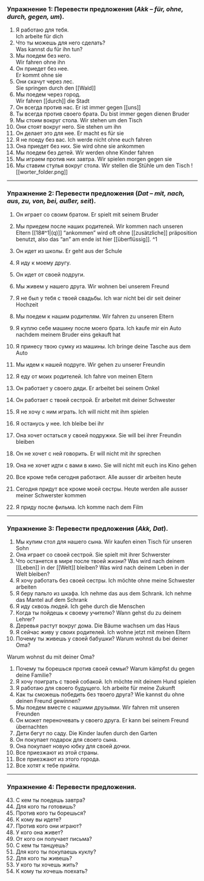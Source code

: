 ### Упражнение 1: Перевести предложения (*Akk – für, ohne, durch, gegen, um*).

1. Я работаю для тебя.  
Ich arbeite für dich
2. Что ты можешь для него сделать?  
Was kannst du für ihn tun?
3. Мы поедем без него.  
Wir fahren ohne ihn 
4. Он приедет без нее.  
Er kommt ohne sie
5. Они скачут через лес.  
Sie springen durch den [[Wald]] 
6. Мы поедем через город.  
Wir fahren [[durch]] die Stadt 
7. Он всегда против нас.  Er ist immer gegen [[uns]]
8. Ты всегда против своего брата.  Du bist immer gegen dienen Bruder 
9. Мы стоим вокруг стола.  Wir stehen um den Tisch
10. Они стоят вокруг него.  Sie stehen um ihn 
11. Он делает это для нее.  Er macht es für sie 
12. Я не поеду без вас.  Ich werde nicht ohne euch fahren
13. Она приедет без них.  Sie wird ohne sie ankommen
14. Мы поедем без детей.  Wir werden ohne Kinder fahren
15. Мы играем против них завтра.  Wir spielen morgen gegen sie 
16. Мы ставим стулья вокруг стола.  Wir stellen die Stühle um den Tisch 
![[worter_folder.png]]

---

### Упражнение 2: Перевести предложения (*Dat – mit, nach, aus, zu, von, bei, außer, seit*).

1. Он играет со своим братом.  Er spielt mit seinem Bruder
2. Мы приедем после наших родителей. Wir kommen nach unseren Eltern
[[18#^1|(q)]] “ankommen” wird oft ohne [[zusätzliche]] präposition benutzt, also das “an” am ende ist hier [[überflüssig]]. ^1

1. Он идет из школы.  Er geht aus der Schule
2. Я иду к моему другу.  
3. Он идет от своей подруги.  
4. Мы живем у нашего друга.  Wir wohnen bei unserem Freund 
5. Я не был у тебя с твоей свадьбы.  Ich war nicht bei dir seit deiner Hochzeit
6. Мы поедем к нашим родителям. Wir fahren zu unseren Eltern
7. Я куплю себе машину после моего брата. Ich kaufe mir ein Auto nachdem meinem Bruder eins gekauft hat 
8. Я принесу твою сумку из машины.  Ich bringe deine Tasche aus dem Auto
9. Мы идем к нашей подруге. Wir gehen zu unserer Freundin
10. Я еду от моих родителей.  Ich fahre von meinen Eltern
11. Он работает у своего дяди.  Er arbeitet bei seinem Onkel
12. Он работает с твоей сестрой.  Er arbeitet mit deiner Schwester 
13. Я не хочу с ним играть.  Ich will nicht mit ihm spielen
14. Я останусь у нее.  Ich bleibe bei ihr
15. Она хочет остаться у своей подружки.  Sie will bei ihrer Freundin bleiben
16. Он не хочет с ней говорить.  Er will nicht mit ihr sprechen
17. Она не хочет идти с вами в кино.  Sie will nicht mit euch ins Kino gehen
18. Все кроме тебя сегодня работают.  Alle ausser dir arbeiten heute
19. Сегодня придут все кроме моей сестры.  Heute werden alle ausser meiner Schwerster kommen
20. Я приду после фильма. 
 Ich komme nach dem Film

---

### Упражнение 3: Перевести предложения (*Akk, Dat*).

1. Мы купим стол для нашего сына.  Wir kaufen einen Tisch für unseren Sohn
2. Она играет со своей сестрой. Sie spielt mit ihrer Schwerster 
3. Что останется в мире после твоей жизни?
Was wird nach deinem [[Leben]] in der [[Welt]] bleiben?
Was wird nach deinem Leben in der Welt bleiben?
1. Я хочу работать без своей сестры.  Ich möchte ohne meine Schwester arbeiten  
2. Я беру пальто из шкафа.
Ich nehme das aus dem Schrank.
  Ich nehme das Mantel auf dem Schrank 
1. Я иду сквозь людей.  Ich gehe durch die Menschen 
2. Когда ты пойдешь к своему учителю?
  Wann gehst du zu deinem Lehrer? 
3. Деревья растут вокруг дома.  Die Bäume wachsen um das Haus 
4. Я сейчас живу у своих родителей.  Ich wohne jetzt mit meinen Eltern 
5. Почему ты живешь у своей бабушки?
Warum wohnst du bei deiner Oma?

  Warum wohnst du mit deiner Oma?
1. Почему ты борешься против своей семьи?  Warum kämpfst du gegen deine Familie?   
2. Я хочу поиграть с твоей собакой.  Ich möchte mit deinem Hund spielen
3. Я работаю для своего будущего.  Ich arbeite für meine Zukunft 
4. Как ты сможешь победить без твоего друга?  Wie kannst du ohne deinen Freund gewinnen? 
5. Мы поедем вместе с нашими друзьями.  Wir fahren mit unseren Freunden 
6. Он может переночевать у своего друга.  Er kann bei seinem Freund übernachten 
7. Дети бегут по саду.  Die Kinder laufen durch den Garten 
8. Он покупает подарок для своего сына.  
9. Она покупает новую юбку для своей дочки.  
10. Все приезжают из этой страны.  
11. Все приезжают из этого города.  
12. Все хотят к тебе прийти.  

---

### Упражнение 4: Перевести предложения.

43. С кем ты поедешь завтра?  
44. Для кого ты готовишь?  
45. Против кого ты борешься?  
46. К кому вы идете?  
47. Против кого они играют?  
48. У кого она живет?  
49. От кого он получает письма?  
50. С кем ты танцуешь?  
51. Для кого ты покупаешь куклу?  
52. Для кого ты живешь?  
53. У кого ты хочешь жить?  
54. К кому ты хочешь поехать?  